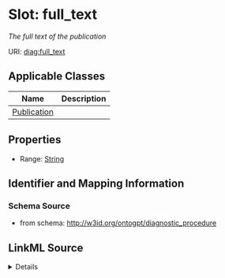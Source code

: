 # Slot: full_text
_The full text of the publication_


URI: [diag:full_text](http://w3id.org/ontogpt/diagnostic_procedure/full_text)



<!-- no inheritance hierarchy -->




## Applicable Classes

| Name | Description |
| --- | --- |
[Publication](Publication.md) | 






## Properties

* Range: [String](String.md)







## Identifier and Mapping Information







### Schema Source


* from schema: http://w3id.org/ontogpt/diagnostic_procedure




## LinkML Source

<details>
```yaml
name: full_text
description: The full text of the publication
from_schema: http://w3id.org/ontogpt/diagnostic_procedure
rank: 1000
alias: full_text
owner: Publication
domain_of:
- Publication
range: string

```
</details>